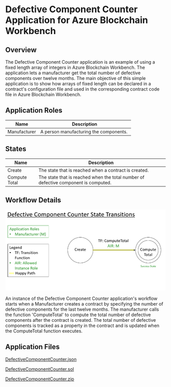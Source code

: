 Defective Component Counter Application for Azure Blockchain Workbench
====================================================

Overview 
---------
The Defective Component Counter application is an example of using a fixed length array of integers in Azure Blockchain Workbench.  The application lets a manufacturer get the total number of defective components over twelve months. The main objective of this simple application is to show how arrays of fixed length can be declared in a contract's configuration file and used in the corresponding contract code file in Azure Blockchain Workbench.

Application Roles 
------------------
| Name       | Description                                                                                         |
|------------|-----------------------------------------------------------------------------------------------------|
| Manufacturer| A person manufacturing the components.                                             |


States 
-------
| Name                 | Description                                                                                                 |
|----------------------|-------------------------------------------------------------------------------------------------------------|
| Create | The state that is reached when a contract is created.                                                    |
| Compute Total | The state that is reached when the total number of defective component is computed.                                                                       |


Workflow Details
----------------

![](media/DefectiveComponentCounter.PNG)


An instance of the Defective Component Counter application's workflow starts when a Manufacturer creates a contract by specifying the number of defective components for the last twelve months.  The manufacturer calls the function 'ComputeTotal' to compute the total number of defective components after the contract is created.  The total number of defective components is tracked as a property in the contract and is updated when the ComputeTotal function executes. 


Application Files
-----------------
[DefectiveComponentCounter.json](./ethereum/DefectiveComponentCounter.json)

[DefectiveComponentCounter.sol](./ethereum/DefectiveComponentCounter.sol)

[DefectiveComponentCounter.zip](./ethereum/DefectiveComponentCounter.zip)

